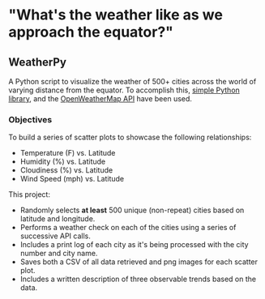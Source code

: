 # "What's the weather like as we approach the equator?"



## WeatherPy

 A Python script to visualize the weather of 500+ cities across the world of varying distance from the equator. To accomplish this, [simple Python library](https://pypi.python.org/pypi/citipy),  and the [OpenWeatherMap API](https://openweathermap.org/api) have been used.

### Objectives
To build a series of scatter plots to showcase the following relationships:

* Temperature (F) vs. Latitude
* Humidity (%) vs. Latitude
* Cloudiness (%) vs. Latitude
* Wind Speed (mph) vs. Latitude

This project:

* Randomly selects **at least** 500 unique (non-repeat) cities based on latitude and longitude.
* Performs a weather check on each of the cities using a series of successive API calls.
* Includes a print log of each city as it's being processed with the city number and city name.
* Saves both a CSV of all data retrieved and png images for each scatter plot.
* Includes a written description of three observable trends based on the data.



